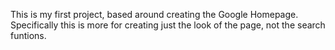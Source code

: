 This is my first project, based around creating the Google Homepage. 
Specifically this is more for creating just the look of the page, not the search funtions.
